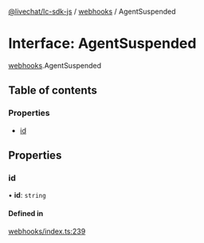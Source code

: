 [@livechat/lc-sdk-js](../README.md) / [webhooks](../modules/webhooks.md) / AgentSuspended

# Interface: AgentSuspended

[webhooks](../modules/webhooks.md).AgentSuspended

## Table of contents

### Properties

- [id](webhooks.AgentSuspended.md#id)

## Properties

### id

• **id**: `string`

#### Defined in

[webhooks/index.ts:239](https://github.com/livechat/lc-sdk-js/blob/8462be9/src/webhooks/index.ts#L239)
